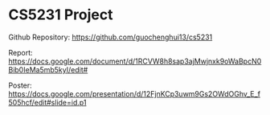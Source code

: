 # CS5231 Project
Github Repository: https://github.com/guochenghui13/cs5231

Report: https://docs.google.com/document/d/1RCVW8h8sap3ajMwjnxk9oWaBpcN0Bib0IeMa5mb5kyI/edit#

Poster: https://docs.google.com/presentation/d/12FjnKCp3uwm9Gs2OWdOGhv_E_f505hcf/edit#slide=id.p1
